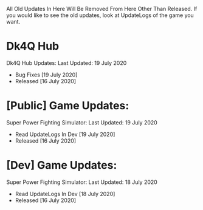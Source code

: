 All Old Updates In Here Will Be Removed From Here Other Than Released. If you would like to see the old updates, look at UpdateLogs of the game you want.

# Dk4Q Hub
Dk4Q Hub Updates:
Last Updated: 19 July 2020
- Bug Fixes [19 July 2020]
- Released [16 July 2020]

# [Public] Game Updates:

Super Power Fighting Simulator:
Last Updated: 19 July 2020
- Read UpdateLogs In Dev [19 July 2020]
- Released [16 July 2020]

# [Dev] Game Updates:

Super Power Fighting Simulator:
Last Updated: 18 July 2020
- Read UpdateLogs In Dev [18 July 2020]
- Released [16 July 2020]
